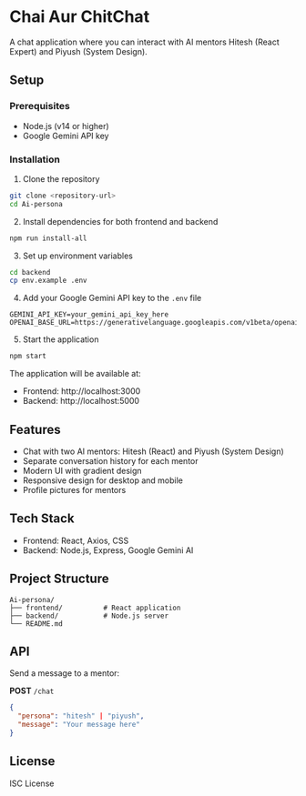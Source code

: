 # Chai Aur ChitChat

A chat application where you can interact with AI mentors Hitesh (React Expert) and Piyush (System Design).

## Setup

### Prerequisites
- Node.js (v14 or higher)
- Google Gemini API key

### Installation

1. Clone the repository
```bash
git clone <repository-url>
cd Ai-persona
```

2. Install dependencies for both frontend and backend
```bash
npm run install-all
```

3. Set up environment variables
```bash
cd backend
cp env.example .env
```

4. Add your Google Gemini API key to the `.env` file
```env
GEMINI_API_KEY=your_gemini_api_key_here
OPENAI_BASE_URL=https://generativelanguage.googleapis.com/v1beta/openai/
```

5. Start the application
```bash
npm start
```

The application will be available at:
- Frontend: http://localhost:3000
- Backend: http://localhost:5000

## Features

- Chat with two AI mentors: Hitesh (React) and Piyush (System Design)
- Separate conversation history for each mentor
- Modern UI with gradient design
- Responsive design for desktop and mobile
- Profile pictures for mentors

## Tech Stack

- Frontend: React, Axios, CSS
- Backend: Node.js, Express, Google Gemini AI

## Project Structure

```
Ai-persona/
├── frontend/          # React application
├── backend/           # Node.js server
└── README.md
```

## API

Send a message to a mentor:

**POST** `/chat`
```json
{
  "persona": "hitesh" | "piyush",
  "message": "Your message here"
}
```

## License

ISC License
